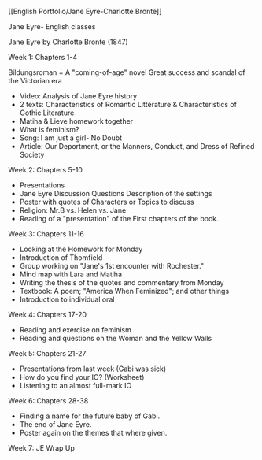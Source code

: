 [[English Portfolio/Jane Eyre-Charlotte Brönté]]

Jane Eyre- English classes

Jane Eyre by Charlotte Bronte (1847) 

Week 1: Chapters 1-4

Bildungsroman = A "coming-of-age" novel
Great success and scandal of the Victorian era
- Video: Analysis of Jane Eyre history
- 2 texts: Characteristics of Romantic Littérature & Characteristics of Gothic Literature
- Matiha & Lieve homework together
- What is feminism? 
- Song: I am just a girl- No Doubt 
- Article: Our Deportment, or the Manners, Conduct, and Dress of Refined Society


Week 2: Chapters 5-10
- Presentations
- Jane Eyre Discussion Questions
	Description of the settings
- Poster with quotes of Characters or Topics to discuss
- Religion: Mr.B vs. Helen vs. Jane
- Reading of a "presentation" of the First chapters of the book.

Week 3: Chapters 11-16
- Looking at the Homework for Monday
- Introduction of Thomfield
- Group working on "Jane's 1st encounter with Rochester." 
- Mind map with Lara and Matiha
- Writing the thesis of the quotes and commentary from Monday
- Textbook: A poem; "America When Feminized"; and other things
- Introduction to individual oral

Week 4: Chapters 17-20
- Reading and exercise on feminism 
- Reading and questions on the Woman and the Yellow Walls

Week 5: Chapters 21-27
- Presentations from last week (Gabi was sick)
- How do you find your IO? (Worksheet)
- Listening to an almost full-mark IO 

Week 6: Chapters 28-38
- Finding a name for the future baby of Gabi.
- The end of Jane Eyre.
- Poster again on the themes that where given.

Week 7: JE Wrap Up